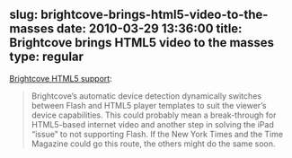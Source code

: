 slug: brightcove-brings-html5-video-to-the-masses
date: 2010-03-29 13:36:00
title: Brightcove brings HTML5 video to the masses
type: regular
---

[Brightcove HTML5 support](http://www.brightcove.com/en/video-platform/solutions/html5):

 
> Brightcove’s automatic device detection dynamically switches between Flash and HTML5 player templates to suit the viewer’s device capabilities. This could probably mean a break-through for HTML5-based internet video and another step in solving the iPad “issue” to not supporting Flash. If the New York Times and the Time Magazine could go this route, the others might do the same soon.
